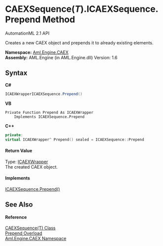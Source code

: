 # CAEXSequence(*T*).ICAEXSequence.Prepend Method 
AutomationML 2.1 API 

Creates a new CAEX object and prepends it to already existing elements.

**Namespace:**&nbsp;<a href="N_Aml_Engine_CAEX">Aml.Engine.CAEX</a><br />**Assembly:**&nbsp;AML.Engine (in AML.Engine.dll) Version: 1.6

## Syntax

**C#**<br />
``` C#
ICAEXWrapperICAEXSequence.Prepend()
```

**VB**<br />
``` VB
Private Function Prepend As ICAEXWrapper
	Implements ICAEXSequence.Prepend
```

**C++**<br />
``` C++
private:
virtual ICAEXWrapper^ Prepend() sealed = ICAEXSequence::Prepend
```


#### Return Value
Type: <a href="T_Aml_Engine_CAEX_ICAEXWrapper">ICAEXWrapper</a><br />The created CAEX object.

#### Implements
<a href="M_Aml_Engine_CAEX_ICAEXSequence_Prepend">ICAEXSequence.Prepend()</a><br />

## See Also


#### Reference
<a href="T_Aml_Engine_CAEX_CAEXSequence_1">CAEXSequence(T) Class</a><br /><a href="Overload_Aml_Engine_CAEX_CAEXSequence_1_Aml_Engine_CAEX_ICAEXSequence_Prepend">Prepend Overload</a><br /><a href="N_Aml_Engine_CAEX">Aml.Engine.CAEX Namespace</a><br />
